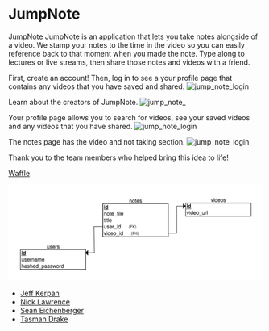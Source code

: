 # JumpNote

[JumpNote](http://jumpnote.herokuapp.com/) JumpNote is an application that lets
you take notes alongside of a video. We stamp your notes to the time in the
video so you can easily reference back to that moment when you made the note.
Type along to lectures or live streams, then share those notes and videos with a
friend.

First, create an account! Then, log in to see a your profile page that contains
any videos that you have saved and shared.
![jump_note_login](/images/jump_note_login.png)

Learn about the creators of JumpNote.
![jump_note_](/images/jump_note_about.png)

Your profile page allows you to search for videos, see your saved videos and any
videos that you have shared.
![jump_note_login](/images/jump_note_profile.png)

The notes page has the video and not taking section.
![jump_note_login](/images/jump_note_notes.png)

Thank you to the team members who helped bring this idea to life!

[Waffle](https://waffle.io/speichs/Q2Project)

![ERD](/docs/LiveNote.png)

* [Jeff Kerpan](https://www.linkedin.com/in/jeff-kerpan-1a870725/)
* [Nick Lawrence](https://www.linkedin.com/in/nick-w-lawrence/)
* [Sean Eichenberger](https://www.linkedin.com/in/seaneichenberger/)
* [Tasman Drake](https://www.linkedin.com/in/tasman-drake/)
